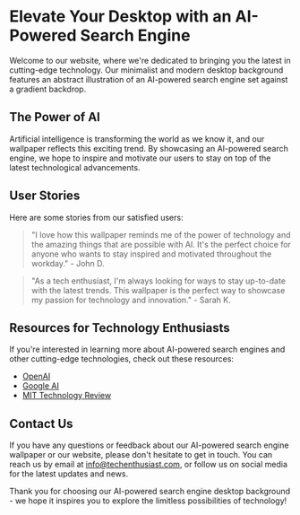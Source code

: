 <!--font:Roboto-->

# Elevate Your Desktop with an AI-Powered Search Engine

Welcome to our website, where we're dedicated to bringing you the latest in cutting-edge technology. Our minimalist and modern desktop background features an abstract illustration of an AI-powered search engine set against a gradient backdrop.

## The Power of AI

Artificial intelligence is transforming the world as we know it, and our wallpaper reflects this exciting trend. By showcasing an AI-powered search engine, we hope to inspire and motivate our users to stay on top of the latest technological advancements.

## User Stories

Here are some stories from our satisfied users:

> "I love how this wallpaper reminds me of the power of technology and the amazing things that are possible with AI. It's the perfect choice for anyone who wants to stay inspired and motivated throughout the workday." - John D.

> "As a tech enthusiast, I'm always looking for ways to stay up-to-date with the latest trends. This wallpaper is the perfect way to showcase my passion for technology and innovation." - Sarah K.

## Resources for Technology Enthusiasts

If you're interested in learning more about AI-powered search engines and other cutting-edge technologies, check out these resources:

- [OpenAI](#)
- [Google AI](#)
- [MIT Technology Review](#)

## Contact Us

If you have any questions or feedback about our AI-powered search engine wallpaper or our website, please don't hesitate to get in touch. You can reach us by email at info@techenthusiast.com, or follow us on social media for the latest updates and news. 

Thank you for choosing our AI-powered search engine desktop background - we hope it inspires you to explore the limitless possibilities of technology!

<!--

Write me content for website with wallpaper which alt text is:

"A wallpaper featuring an abstract illustration of an AI-powered search engine, with a minimalist and modern design, set against a gradient background."

The name/title of the page should not be 1:1 copy of the alt text but rather a real content of the website which is using this wallpaper.

- Use markdown format 
- Start with heading
- Heading should be short and concise
- The content should look like a real website 
- The website should not be about the wallpaper, wallpaper is just a related background
- Heading should be contain work "wallpaper" or "background"
- Include real sections like references, contact, user stories, etc. use things relevant to the page purpose.
- Feel free to use structure like headings, bullets, numbering, blockquotes, paragraphs, horizontal lines, etc.
- You can use formatting like bold or _italic_
- You can include UTF-8 emojis
- Links should be only #hash anchors (and you can refer to the document itself)
- Do not include images


---


# AI-Powered Search Engine Wallpaper for Your Modern Desktop

Welcome to our website, where we provide you with the latest and greatest in modern technology. Our AI-powered search engine wallpaper is the perfect addition to your desktop, providing a sleek and minimalist design that will keep you inspired and motivated throughout your workday.

## About the Wallpaper

Our wallpaper features an abstract illustration of an AI-powered search engine, set against a gradient background. The design is modern and minimalist, making it the perfect choice for anyone who wants to stay on top of the latest trends in technology.

## Why Choose Our Wallpaper?

Our wallpaper is not just a pretty picture - it's also a reflection of our commitment to innovation and excellence. By choosing our wallpaper, you're showing your support for cutting-edge technology and the power of artificial intelligence to transform the world.

## User Stories

Here are some stories from our satisfied users:

> "I love this wallpaper! It's the perfect blend of modern design and technological innovation. Every time I look at it, I feel inspired to push the boundaries of what's possible." - John D.

> "As a software developer, I spend a lot of time staring at my computer screen. This wallpaper helps me stay focused and motivated, even during long coding sessions." - Sarah K.

## References

If you're interested in learning more about AI-powered search engines and other cutting-edge technologies, check out these resources:

- [OpenAI](#)
- [Google AI](#)
- [MIT Technology Review](#)

## Contact Us

If you have any questions or feedback about our wallpaper or our website, please don't hesitate to get in touch. You can reach us by email at info@aiwallpaper.com, or follow us on social media for the latest updates and news. 

Thank you for choosing our AI-powered search engine wallpaper - we hope it brings you inspiration and motivation every day!


---


Heading should not include word "wallpaper". The website should not be about the wallpaper itself, wallpaper is just a related background, rewrite whole content.


---


# Elevate Your Desktop with an AI-Powered Search Engine

Welcome to our website, where we're dedicated to bringing you the latest in cutting-edge technology. Our minimalist and modern desktop background features an abstract illustration of an AI-powered search engine set against a gradient backdrop.

## The Power of AI

Artificial intelligence is transforming the world as we know it, and our wallpaper reflects this exciting trend. By showcasing an AI-powered search engine, we hope to inspire and motivate our users to stay on top of the latest technological advancements.

## User Stories

Here are some stories from our satisfied users:

> "I love how this wallpaper reminds me of the power of technology and the amazing things that are possible with AI. It's the perfect choice for anyone who wants to stay inspired and motivated throughout the workday." - John D.

> "As a tech enthusiast, I'm always looking for ways to stay up-to-date with the latest trends. This wallpaper is the perfect way to showcase my passion for technology and innovation." - Sarah K.

## Resources for Technology Enthusiasts

If you're interested in learning more about AI-powered search engines and other cutting-edge technologies, check out these resources:

- [OpenAI](#)
- [Google AI](#)
- [MIT Technology Review](#)

## Contact Us

If you have any questions or feedback about our AI-powered search engine wallpaper or our website, please don't hesitate to get in touch. You can reach us by email at info@techenthusiast.com, or follow us on social media for the latest updates and news. 

Thank you for choosing our AI-powered search engine desktop background - we hope it inspires you to explore the limitless possibilities of technology!

-->
